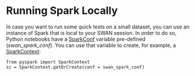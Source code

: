 # Running Spark Locally

In case you want to run some quick tests on a small dataset, you can use an instance of Spark that is local to your SWAN session. In order to do so, Python notebooks have a [SparkConf](https://spark.apache.org/docs/latest/api/python/pyspark.sql.html#pyspark.sql.SparkConf) variable pre-defined (_swan\_spark\_conf_). You can use that variable to create, for example, a [SparkContext](https://spark.apache.org/docs/latest/api/python/pyspark.html#pyspark.SparkContext):

    from pyspark import SparkContext
    sc = SparkContext.getOrCreate(conf = swan_spark_conf)
